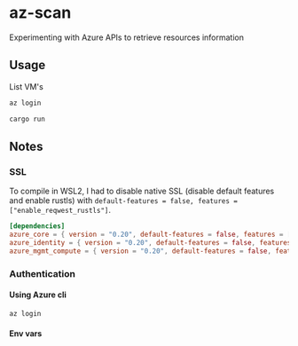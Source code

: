 # az-scan

Experimenting with Azure APIs to retrieve resources information



## Usage

List VM's

```sh
az login 

cargo run
```

## Notes

### SSL

To compile in WSL2, I had to disable native SSL (disable default features and enable rustls) with `default-features = false, features = ["enable_reqwest_rustls"]`.

```toml
[dependencies]
azure_core = { version = "0.20", default-features = false, features = ["enable_reqwest_rustls"] }
azure_identity = { version = "0.20", default-features = false, features = ["enable_reqwest_rustls"] }
azure_mgmt_compute = { version = "0.20", default-features = false, features = ["default_tag", "enable_reqwest_rustls"] }
```

### Authentication

#### Using Azure cli

```sh
az login 
```

#### Env vars
